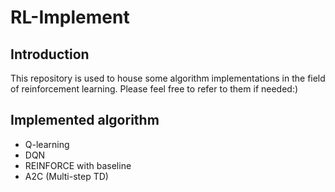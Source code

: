 # RL-Implement

## Introduction

This repository is used to house some algorithm implementations in the field of reinforcement learning. Please feel free to refer to them if needed:)

## Implemented algorithm

- Q-learning
- DQN
- REINFORCE with baseline
- A2C (Multi-step TD)
